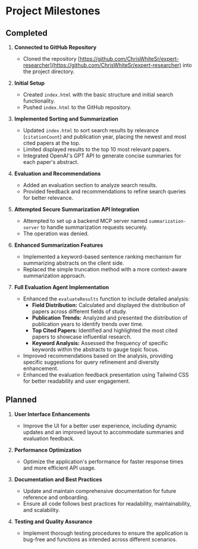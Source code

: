 # Project Milestones

## Completed

1. **Connected to GitHub Repository**
   - Cloned the repository [https://github.com/ChrisWhiteSr/expert-researcher](https://github.com/ChrisWhiteSr/expert-researcher) into the project directory.

2. **Initial Setup**
   - Created `index.html` with the basic structure and initial search functionality.
   - Pushed `index.html` to the GitHub repository.

3. **Implemented Sorting and Summarization**
   - Updated `index.html` to sort search results by relevance (`citationCount`) and publication year, placing the newest and most cited papers at the top.
   - Limited displayed results to the top 10 most relevant papers.
   - Integrated OpenAI's GPT API to generate concise summaries for each paper's abstract.

4. **Evaluation and Recommendations**
   - Added an evaluation section to analyze search results.
   - Provided feedback and recommendations to refine search queries for better relevance.

5. **Attempted Secure Summarization API Integration**
   - Attempted to set up a backend MCP server named `summarization-server` to handle summarization requests securely.
   - The operation was denied.

6. **Enhanced Summarization Features**
   - Implemented a keyword-based sentence ranking mechanism for summarizing abstracts on the client side.
   - Replaced the simple truncation method with a more context-aware summarization approach.

7. **Full Evaluation Agent Implementation**
   - Enhanced the `evaluateResults` function to include detailed analysis:
     - **Field Distribution:** Calculated and displayed the distribution of papers across different fields of study.
     - **Publication Trends:** Analyzed and presented the distribution of publication years to identify trends over time.
     - **Top Cited Papers:** Identified and highlighted the most cited papers to showcase influential research.
     - **Keyword Analysis:** Assessed the frequency of specific keywords within the abstracts to gauge topic focus.
   - Improved recommendations based on the analysis, providing specific suggestions for query refinement and diversity enhancement.
   - Enhanced the evaluation feedback presentation using Tailwind CSS for better readability and user engagement.

## Planned

1. **User Interface Enhancements**
   - Improve the UI for a better user experience, including dynamic updates and an improved layout to accommodate summaries and evaluation feedback.

2. **Performance Optimization**
   - Optimize the application's performance for faster response times and more efficient API usage.

3. **Documentation and Best Practices**
   - Update and maintain comprehensive documentation for future reference and onboarding.
   - Ensure all code follows best practices for readability, maintainability, and scalability.

4. **Testing and Quality Assurance**
   - Implement thorough testing procedures to ensure the application is bug-free and functions as intended across different scenarios.

